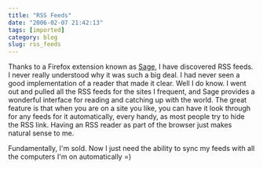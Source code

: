 ```yaml
---
title: "RSS Feeds"
date: "2006-02-07 21:42:13"
tags: [imported]
category: blog
slug: rss_feeds
---
```


Thanks to a Firefox extension known as <a title="Sage" href="http://sage.mozdev.org/">Sage</a>, I have discovered RSS feeds. I never really understood why it was such a big deal. I had never seen a good implementation of a reader that made it clear. Well I do know. I went out and pulled all the RSS feeds for the sites I frequent, and Sage provides a wonderful interface for reading and catching up with the world. The great feature is that when you are on a site you like, you can have it look through for any feeds for it automatically, every handy, as most people try to hide the RSS link. Having an RSS reader as part of the browser just makes natural sense to me.

Fundamentally, I'm sold. Now I just need the ability to sync my feeds with all the computers I'm on automatically =)
